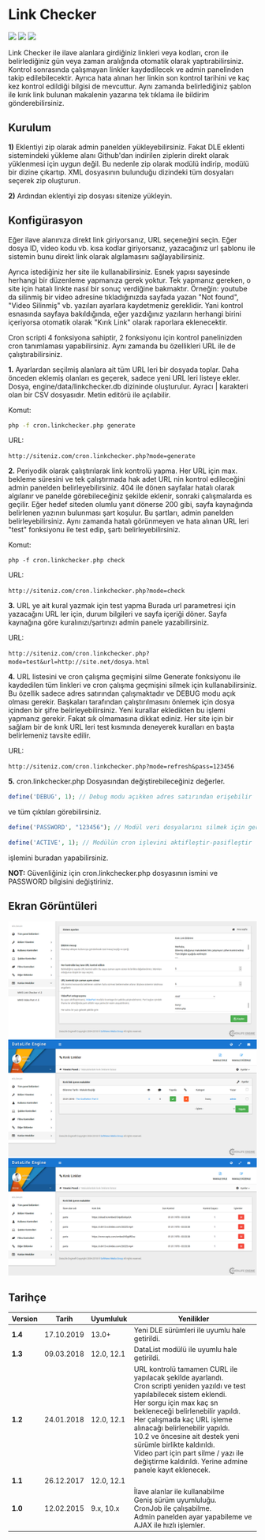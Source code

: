 # Link Checker
<img src="https://img.shields.io/badge/dle-13.3-007dad.svg"> <img src="https://img.shields.io/badge/lang-tr,en,ru-ce600f.svg"> <img src="https://img.shields.io/badge/license-MIT-60ce0f.svg">

Link Checker ile ilave alanlara girdiğiniz linkleri veya kodları, cron ile belirlediğiniz gün veya zaman aralığında otomatik olarak yaptırabilirsiniz. Kontrol sonrasında çalışmayan linkler kaydedilecek ve admin panelinden takip edilebilecektir. Ayrıca hata alınan her linkin son kontrol tarihini ve kaç kez kontrol edildiği bilgisi de mevcuttur. Aynı zamanda belirlediğiniz şablon ile kırık link bulunan makalenin yazarına tek tıklama ile bildirim gönderebilirsiniz.

## Kurulum
**1)** Eklentiyi zip olarak admin panelden  yükleyebilirsiniz. Fakat DLE eklenti sistemindeki yükleme alanı  Github'dan indirilen ziplerin direkt olarak yüklenmesi için uygun değil. Bu nedenle zip olarak modülü indirip, modülü bir dizine çıkartıp. XML  dosyasının bulunduğu dizindeki tüm dosyaları seçerek zip oluşturun.

**2)** Ardından eklentiyi zip dosyası sitenize yükleyin.



## Konfigürasyon
Eğer ilave alanınıza direkt link giriyorsanız, URL seçeneğini seçin.
Eğer dosya ID, video kodu vb. kısa kodlar giriyorsanız, yazacağınız url şablonu ile sistemin bunu direkt link olarak algılamasını sağlayabilirsiniz.

Ayrıca istediğiniz her site ile kullanabilirsiniz. Esnek yapısı sayesinde herhangi bir düzenleme yapmanıza gerek yoktur.
Tek yapmanız gereken, o site için hatalı linkte nasıl bir sonuç verdiğine bakmaktır. Örneğin: youtube da silinmiş bir video adresine tıkladığınızda sayfada yazan "Not found", "Video Silinmiş" vb. yazıları ayarlara kaydetmeniz gereklidir. Yani kontrol esnasında sayfaya bakıldığında, eğer yazdığınız yazıların herhangi birini içeriyorsa otomatik olarak "Kırık Link" olarak raporlara eklenecektir.

Cron scripti 4 fonksiyona sahiptir, 2 fonksiyonu için kontrol panelinizden cron tanımlaması yapabilirsiniz. Aynı zamanda bu özellikleri URL ile de çalıştırabilirsiniz.

**1.** Ayarlardan seçilmiş alanlara ait tüm URL leri bir dosyada toplar. Daha önceden eklemiş olanları es geçerek, sadece yeni URL leri listeye ekler.
Dosya, engine/data/linkchecker.db dizininde oluşturulur. Ayracı | karakteri olan bir CSV dosyasıdır. Metin editörü ile açılabilir.

Komut:
```bash
php -f cron.linkchecker.php generate
```

URL:

`http://siteniz.com/cron.linkchecker.php?mode=generate`


**2.** Periyodik olarak çalıştırılarak link kontrolü yapma. Her URL için max. bekleme süresini ve tek çalıştırmada hak adet URL nin kontrol edileceğini admin panelden belirleyebilirsiniz.
404 ile dönen sayfalar hatalı olarak algılanır ve panelde görebileceğiniz şekilde eklenir, sonraki çalışmalarda es geçilir. Eğer hedef siteden olumlu yanıt dönerse 200 gibi, sayfa kaynağında belirlenen yazının bulunması şart koşulur.
Bu şartları, admin panelden belirleyebilirsiniz. Aynı zamanda hatalı görünmeyen ve hata alınan URL leri "test" fonksiyonu ile test edip, şartı belirleyebilirsiniz.

Komut:
```
php -f cron.linkchecker.php check
```

URL:

`http://siteniz.com/cron.linkchecker.php?mode=check`

**3.** URL ye ait kural yazmak için test yapma
Burada url parametresi için yazacağını URL ler için, durum bilgileri ve sayfa içeriği döner.
Sayfa kaynağına göre kuralınızı/şartınızı admin panele yazabilirsiniz.

URL:

`http://siteniz.com/cron.linkchecker.php?mode=test&url=http://site.net/dosya.html`


**4.** URL listesini ve cron çalışma geçmişini silme
Generate fonksiyonu ile kaydedilen tüm linkleri ve cron çalışma geçmişini silmek için kullanabilirsiniz. Bu özellik sadece adres satırından çalışmaktadır ve DEBUG modu açık olması gerekir.
Başkaları tarafından çalıştırılmasını önlemek için dosya içinden bir şifre belirleyebilirsiniz.
Yeni kurallar ekledikten bu işlemi yapmanız gerekir. Fakat sık olmamasına dikkat ediniz. Her site için bir sağlam bir de kırık URL leri test kısmında deneyerek kuralları en başta belirlemeniz tavsite edilir.

URL:

`http://siteniz.com/cron.linkchecker.php?mode=refresh&pass=123456`


**5.** cron.linkchecker.php Dosyasından değiştirebileceğiniz değerler.

```php
define('DEBUG', 1); // Debug modu açıkken adres satırından erişebilir
```

ve tüm çıktıları görebilirsiniz.

```php
define('PASSWORD', "123456"); // Modül veri dosyalarını silmek için gerekli şifredir
```

```php
define('ACTIVE', 1); // Modülün cron işlevini aktifleştir-pasifleştir
```

işlemini buradan yapabilirsiniz.

**NOT:** Güvenliğiniz için cron.linkchecker.php dosyasının ismini ve PASSWORD bilgisini değiştiriniz.


## Ekran Görüntüleri
![Ekran 1](./docs/screen1.png?raw=true)
![Ekran 2](./docs/screen2.png?raw=true)
![Ekran 3](./docs/screen3.png?raw=true)

## Tarihçe
| Version | Tarih | Uyumluluk | Yenilikler |
| ------- | ----- | --------- | ---------- |
| **1.4** | 17.10.2019 | 13.0+ | Yeni DLE sürümleri ile uyumlu hale getirildi. |
| **1.3** | 09.03.2018 | 12.0, 12.1 | DataList modülü ile uyumlu hale getirildi. |
| **1.2** | 24.01.2018 | 12.0, 12.1 | URL kontrolü tamamen CURL ile yapılacak şekilde ayarlandı.<br>Cron scripti yeniden yazıldı ve test yapılabilecek sistem eklendi.<br>Her sorgu için max kaç sn bekleneceği belirlenebilir yapıldı.<br>Her çalışmada kaç URL işleme alınacağı belirlenebilir yapıldı.<br>10.2 ve öncesine ait destek yeni sürümle birlikte kaldırıldı.<br>Video part için part silme / yazı ile değiştirme kaldırıldı. Yerine admine panele kayıt eklenecek. |
| **1.1** | 26.12.2017 | 12.0, 12.1 |  |
| **1.0** | 12.02.2015 | 9.x, 10.x | İlave alanlar ile kullanabilme<br>Geniş sürüm uyumluluğu.<br>CronJob ile çalışabilme.<br>Admin panelden ayar yapabileme ve AJAX ile hızlı işlemler. |